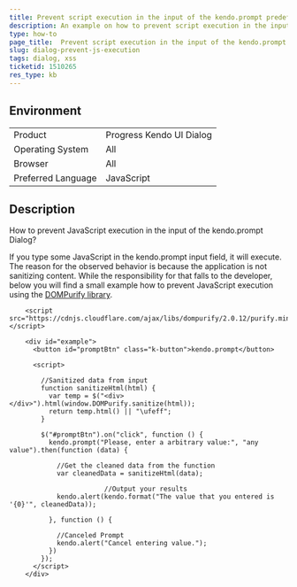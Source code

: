 ```yaml
---
title: Prevent script execution in the input of the kendo.prompt predefined dialog using DOMPurify.
description: An example on how to prevent script execution in the input of the kendo.prompt predefined dialog.
type: how-to
page_title:  Prevent script execution in the input of the kendo.prompt predefined dialog using DOMPurify | Kendo UI Dialog for jQuery
slug: dialog-prevent-js-execution
tags: dialog, xss
ticketid: 1510265
res_type: kb
---
```


## Environment

<table>
 <tr>
  <td>Product</td>
  <td>Progress Kendo UI Dialog</td>
 </tr>
 <tr>
  <td>Operating System</td>
  <td>All</td>
 </tr>
 <tr>
  <td>Browser</td>
  <td>All</td>
 </tr>
 <tr>
  <td>Preferred Language</td>
  <td>JavaScript</td>
 </tr>
</table>

## Description

How to prevent JavaScript execution in the input of the kendo.prompt Dialog?

If you type some JavaScript in the kendo.prompt input field, it will execute. The reason for the observed behavior is because the application is not sanitizing content. While the responsibility for that falls to the developer, below you will find a small example how to prevent JavaScript execution using the [DOMPurify library](https://github.com/cure53/DOMPurify).


```dojo
	<script src="https://cdnjs.cloudflare.com/ajax/libs/dompurify/2.0.12/purify.min.js"></script>

    <div id="example">
      <button id="promptBtn" class="k-button">kendo.prompt</button>

      <script>
        
        //Sanitized data from input
        function sanitizeHtml(html) {
          var temp = $("<div></div>").html(window.DOMPurify.sanitize(html));
          return temp.html() || "\ufeff";
        }

        $("#promptBtn").on("click", function () {
          kendo.prompt("Please, enter a arbitrary value:", "any value").then(function (data) {

            //Get the cleaned data from the function
            var cleanedData = sanitizeHtml(data);
            
						//Output your results
            kendo.alert(kendo.format("The value that you entered is '{0}'", cleanedData));

          }, function () {

            //Canceled Prompt
            kendo.alert("Cancel entering value.");
          })
        });
      </script>
    </div>
```